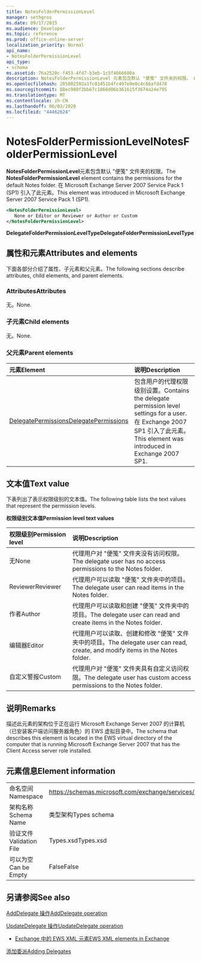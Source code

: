 ```yaml
---
title: NotesFolderPermissionLevel
manager: sethgros
ms.date: 09/17/2015
ms.audience: Developer
ms.topic: reference
ms.prod: office-online-server
localization_priority: Normal
api_name:
- NotesFolderPermissionLevel
api_type:
- schema
ms.assetid: 76a2520c-f453-4fd7-b3eb-1c5f4666680a
description: NotesFolderPermissionLevel 元素包含默认 "便笺" 文件夹的权限。 在 Microsoft Exchange Server 2007 Service Pack 1 (SP1) 引入了此元素。
ms.openlocfilehash: 205802592a1fc01451b4fc497e9e0c4c66afd478
ms.sourcegitcommit: 88ec988f2bb67c1866d06b361615f3674a24e795
ms.translationtype: MT
ms.contentlocale: zh-CN
ms.lasthandoff: 06/03/2020
ms.locfileid: "44462624"
---
```

# <a name="notesfolderpermissionlevel"></a><span data-ttu-id="6ecfa-104">NotesFolderPermissionLevel</span><span class="sxs-lookup"><span data-stu-id="6ecfa-104">NotesFolderPermissionLevel</span></span>

<span data-ttu-id="6ecfa-105">**NotesFolderPermissionLevel**元素包含默认 "便笺" 文件夹的权限。</span><span class="sxs-lookup"><span data-stu-id="6ecfa-105">The **NotesFolderPermissionLevel** element contains the permissions for the default Notes folder.</span></span> <span data-ttu-id="6ecfa-106">在 Microsoft Exchange Server 2007 Service Pack 1 (SP1) 引入了此元素。</span><span class="sxs-lookup"><span data-stu-id="6ecfa-106">This element was introduced in Microsoft Exchange Server 2007 Service Pack 1 (SP1).</span></span> 
  
```xml
<NotesFolderPermissionLevel>
   None or Editor or Reviewer or Author or Custom
</NotesFolderPermissionLevel>
```

 <span data-ttu-id="6ecfa-107">**DelegateFolderPermissionLevelType**</span><span class="sxs-lookup"><span data-stu-id="6ecfa-107">**DelegateFolderPermissionLevelType**</span></span>
## <a name="attributes-and-elements"></a><span data-ttu-id="6ecfa-108">属性和元素</span><span class="sxs-lookup"><span data-stu-id="6ecfa-108">Attributes and elements</span></span>

<span data-ttu-id="6ecfa-109">下面各部分介绍了属性、子元素和父元素。</span><span class="sxs-lookup"><span data-stu-id="6ecfa-109">The following sections describe attributes, child elements, and parent elements.</span></span>
  
### <a name="attributes"></a><span data-ttu-id="6ecfa-110">Attributes</span><span class="sxs-lookup"><span data-stu-id="6ecfa-110">Attributes</span></span>

<span data-ttu-id="6ecfa-111">无。</span><span class="sxs-lookup"><span data-stu-id="6ecfa-111">None.</span></span>
  
### <a name="child-elements"></a><span data-ttu-id="6ecfa-112">子元素</span><span class="sxs-lookup"><span data-stu-id="6ecfa-112">Child elements</span></span>

<span data-ttu-id="6ecfa-113">无。</span><span class="sxs-lookup"><span data-stu-id="6ecfa-113">None.</span></span>
  
### <a name="parent-elements"></a><span data-ttu-id="6ecfa-114">父元素</span><span class="sxs-lookup"><span data-stu-id="6ecfa-114">Parent elements</span></span>

|<span data-ttu-id="6ecfa-115">**元素**</span><span class="sxs-lookup"><span data-stu-id="6ecfa-115">**Element**</span></span>|<span data-ttu-id="6ecfa-116">**说明**</span><span class="sxs-lookup"><span data-stu-id="6ecfa-116">**Description**</span></span>|
|:-----|:-----|
|[<span data-ttu-id="6ecfa-117">DelegatePermissions</span><span class="sxs-lookup"><span data-stu-id="6ecfa-117">DelegatePermissions</span></span>](delegatepermissions.md) <br/> |<span data-ttu-id="6ecfa-118">包含用户的代理权限级别设置。</span><span class="sxs-lookup"><span data-stu-id="6ecfa-118">Contains the delegate permission level settings for a user.</span></span> <span data-ttu-id="6ecfa-119">在 Exchange 2007 SP1 引入了此元素。</span><span class="sxs-lookup"><span data-stu-id="6ecfa-119">This element was introduced in Exchange 2007 SP1.</span></span>  <br/> |
   
## <a name="text-value"></a><span data-ttu-id="6ecfa-120">文本值</span><span class="sxs-lookup"><span data-stu-id="6ecfa-120">Text value</span></span>

<span data-ttu-id="6ecfa-121">下表列出了表示权限级别的文本值。</span><span class="sxs-lookup"><span data-stu-id="6ecfa-121">The following table lists the text values that represent the permission levels.</span></span>
  
<span data-ttu-id="6ecfa-122">**权限级别文本值**</span><span class="sxs-lookup"><span data-stu-id="6ecfa-122">**Permission level text values**</span></span>

|<span data-ttu-id="6ecfa-123">**权限级别**</span><span class="sxs-lookup"><span data-stu-id="6ecfa-123">**Permission level**</span></span>|<span data-ttu-id="6ecfa-124">**说明**</span><span class="sxs-lookup"><span data-stu-id="6ecfa-124">**Description**</span></span>|
|:-----|:-----|
|<span data-ttu-id="6ecfa-125">无</span><span class="sxs-lookup"><span data-stu-id="6ecfa-125">None</span></span>  <br/> |<span data-ttu-id="6ecfa-126">代理用户对 "便笺" 文件夹没有访问权限。</span><span class="sxs-lookup"><span data-stu-id="6ecfa-126">The delegate user has no access permissions to the Notes folder.</span></span>  <br/> |
|<span data-ttu-id="6ecfa-127">Reviewer</span><span class="sxs-lookup"><span data-stu-id="6ecfa-127">Reviewer</span></span>  <br/> |<span data-ttu-id="6ecfa-128">代理用户可以读取 "便笺" 文件夹中的项目。</span><span class="sxs-lookup"><span data-stu-id="6ecfa-128">The delegate user can read items in the Notes folder.</span></span>  <br/> |
|<span data-ttu-id="6ecfa-129">作者</span><span class="sxs-lookup"><span data-stu-id="6ecfa-129">Author</span></span>  <br/> |<span data-ttu-id="6ecfa-130">代理用户可以读取和创建 "便笺" 文件夹中的项目。</span><span class="sxs-lookup"><span data-stu-id="6ecfa-130">The delegate user can read and create items in the Notes folder.</span></span>  <br/> |
|<span data-ttu-id="6ecfa-131">编辑器</span><span class="sxs-lookup"><span data-stu-id="6ecfa-131">Editor</span></span>  <br/> |<span data-ttu-id="6ecfa-132">代理用户可以读取、创建和修改 "便笺" 文件夹中的项目。</span><span class="sxs-lookup"><span data-stu-id="6ecfa-132">The delegate user can read, create, and modify items in the Notes folder.</span></span>  <br/> |
|<span data-ttu-id="6ecfa-133">自定义警报</span><span class="sxs-lookup"><span data-stu-id="6ecfa-133">Custom</span></span>  <br/> |<span data-ttu-id="6ecfa-134">代理用户对 "便笺" 文件夹具有自定义访问权限。</span><span class="sxs-lookup"><span data-stu-id="6ecfa-134">The delegate user has custom access permissions to the Notes folder.</span></span>  <br/> |
   
## <a name="remarks"></a><span data-ttu-id="6ecfa-135">说明</span><span class="sxs-lookup"><span data-stu-id="6ecfa-135">Remarks</span></span>

<span data-ttu-id="6ecfa-136">描述此元素的架构位于正在运行 Microsoft Exchange Server 2007 的计算机（已安装客户端访问服务器角色）的 EWS 虚拟目录中。</span><span class="sxs-lookup"><span data-stu-id="6ecfa-136">The schema that describes this element is located in the EWS virtual directory of the computer that is running Microsoft Exchange Server 2007 that has the Client Access server role installed.</span></span>
  
## <a name="element-information"></a><span data-ttu-id="6ecfa-137">元素信息</span><span class="sxs-lookup"><span data-stu-id="6ecfa-137">Element information</span></span>

|||
|:-----|:-----|
|<span data-ttu-id="6ecfa-138">命名空间</span><span class="sxs-lookup"><span data-stu-id="6ecfa-138">Namespace</span></span>  <br/> |https://schemas.microsoft.com/exchange/services/2006/types  <br/> |
|<span data-ttu-id="6ecfa-139">架构名称</span><span class="sxs-lookup"><span data-stu-id="6ecfa-139">Schema Name</span></span>  <br/> |<span data-ttu-id="6ecfa-140">类型架构</span><span class="sxs-lookup"><span data-stu-id="6ecfa-140">Types schema</span></span>  <br/> |
|<span data-ttu-id="6ecfa-141">验证文件</span><span class="sxs-lookup"><span data-stu-id="6ecfa-141">Validation File</span></span>  <br/> |<span data-ttu-id="6ecfa-142">Types.xsd</span><span class="sxs-lookup"><span data-stu-id="6ecfa-142">Types.xsd</span></span>  <br/> |
|<span data-ttu-id="6ecfa-143">可以为空</span><span class="sxs-lookup"><span data-stu-id="6ecfa-143">Can be Empty</span></span>  <br/> |<span data-ttu-id="6ecfa-144">False</span><span class="sxs-lookup"><span data-stu-id="6ecfa-144">False</span></span>  <br/> |
   
## <a name="see-also"></a><span data-ttu-id="6ecfa-145">另请参阅</span><span class="sxs-lookup"><span data-stu-id="6ecfa-145">See also</span></span>



[<span data-ttu-id="6ecfa-146">AddDelegate 操作</span><span class="sxs-lookup"><span data-stu-id="6ecfa-146">AddDelegate operation</span></span>](adddelegate-operation.md)
  
[<span data-ttu-id="6ecfa-147">UpdateDelegate 操作</span><span class="sxs-lookup"><span data-stu-id="6ecfa-147">UpdateDelegate operation</span></span>](updatedelegate-operation.md)


- [<span data-ttu-id="6ecfa-148">Exchange 中的 EWS XML 元素</span><span class="sxs-lookup"><span data-stu-id="6ecfa-148">EWS XML elements in Exchange</span></span>](ews-xml-elements-in-exchange.md)


[<span data-ttu-id="6ecfa-149">添加委派</span><span class="sxs-lookup"><span data-stu-id="6ecfa-149">Adding Delegates</span></span>](https://msdn.microsoft.com/library/3a744150-66a3-4a13-9433-793603ba5038%28Office.15%29.aspx)


